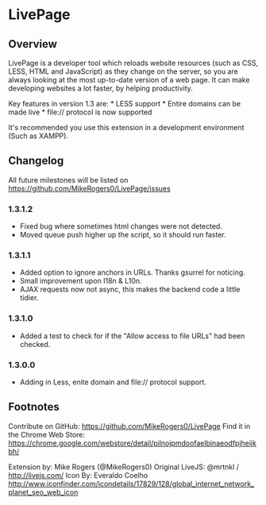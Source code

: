 # LivePage

## Overview

LivePage is a developer tool which reloads website resources (such as CSS, LESS, HTML and JavaScript) as they change on the server, so you are always looking at the most up-to-date version of a web page. It can make developing websites a lot faster, by helping productivity.

Key features in version 1.3 are:
	* LESS support
	* Entire domains can be made live
	* file:// protocol is now supported

It's recommended you use this extension in a development environment (Such as XAMPP).

## Changelog

All future milestones will be listed on https://github.com/MikeRogers0/LivePage/issues

### 1.3.1.2
 * Fixed bug where sometimes html changes were not detected.
 * Moved queue push higher up the script, so it should run faster.

### 1.3.1.1

* Added option to ignore anchors in URLs. Thanks gsurrel for noticing.
* Small improvement upon I18n & L10n. 
* AJAX requests now not async, this makes the backend code a little tidier.


### 1.3.1.0

* Added a test to check for if the "Allow access to file URLs" had been checked. 

### 1.3.0.0

* Adding in Less, enite domain and file:// protocol support.


## Footnotes

Contribute on GitHub: https://github.com/MikeRogers0/LivePage
Find it in the Chrome Web Store: https://chrome.google.com/webstore/detail/pilnojpmdoofaelbinaeodfpjheijkbh/

Extension by: Mike Rogers (@MikeRogers0)
Original LiveJS: @mrtnkl / http://livejs.com/
Icon By: Everaldo Coelho http://www.iconfinder.com/icondetails/17829/128/global_internet_network_planet_seo_web_icon